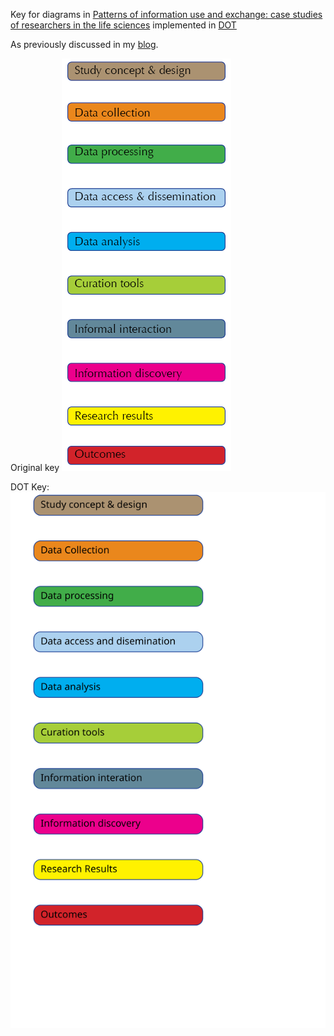 
Key for diagrams in
[Patterns of information use and exchange: case studies of researchers in the life sciences](http://www.rin.ac.uk/system/files/attachments/Patterns_information_use-REPORT_Nov09.pdf)
implemented in [DOT](https://en.wikipedia.org/wiki/DOT_(graph_description_language))

As previously discussed in my [blog](https://zzzoot.blogspot.ca/2009/11/data-life-cycle-patterns-in-life.html).

Original key ![Original key](https://github.com/gnewton/gnewton.github.io/blob/master/repos/dotPatternsInformationUse2009Key/d_rin2009_13.png)

DOT Key:
<img src="https://raw.githubusercontent.com/gnewton/gnewton.github.io/master/repos/dotPatternsInformationUse2009Key/patternsInformationUse2009Key.svg">